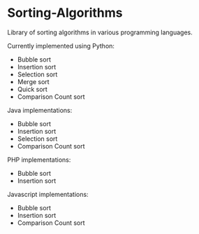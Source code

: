 # Sorting-Algorithms
Library of sorting algorithms in various programming languages.

Currently implemented using Python:
- Bubble sort
- Insertion sort
- Selection sort
- Merge sort
- Quick sort
- Comparison Count sort

Java implementations:
- Bubble sort
- Insertion sort
- Selection sort
- Comparison Count sort

PHP implementations:
- Bubble sort
- Insertion sort

Javascript implementations:
- Bubble sort
- Insertion sort
- Comparison Count sort
